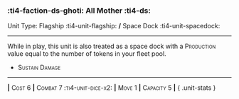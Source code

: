 ### :ti4-faction-ds-ghoti: **All Mother** :ti4-ds:

Unit Type: Flagship :ti4-unit-flagship: __/__ Space Dock :ti4-unit-spacedock:

---

While in play, this unit is also treated as a space dock with a <span style="font-variant:small-caps;">Production</span> value equal to the number of tokens in your fleet pool.

* <span style="font-variant:small-caps;">Sustain Damage</span> 


---

__|__ <span style="font-variant:small-caps;">Cost 6</span> __|__ <span style="font-variant:small-caps;">Combat 7 :ti4-unit-dice-x2:</span> __|__ <span style="font-variant:small-caps;">Move 1</span> __|__ <span style="font-variant:small-caps;">Capacity 5</span> __|__
{ .unit-stats }
